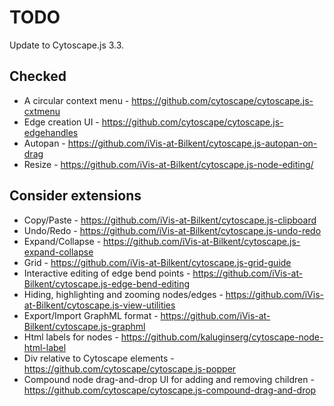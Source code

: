 # TODO

Update to Cytoscape.js 3.3.

## Checked

- A circular context menu - https://github.com/cytoscape/cytoscape.js-cxtmenu
- Edge creation UI - https://github.com/cytoscape/cytoscape.js-edgehandles
- Autopan - https://github.com/iVis-at-Bilkent/cytoscape.js-autopan-on-drag
- Resize - https://github.com/iVis-at-Bilkent/cytoscape.js-node-editing/

## Consider extensions

- Copy/Paste - https://github.com/iVis-at-Bilkent/cytoscape.js-clipboard
- Undo/Redo - https://github.com/iVis-at-Bilkent/cytoscape.js-undo-redo
- Expand/Collapse - https://github.com/iVis-at-Bilkent/cytoscape.js-expand-collapse
- Grid - https://github.com/iVis-at-Bilkent/cytoscape.js-grid-guide
- Interactive editing of edge bend points - https://github.com/iVis-at-Bilkent/cytoscape.js-edge-bend-editing
- Hiding, highlighting and zooming nodes/edges - https://github.com/iVis-at-Bilkent/cytoscape.js-view-utilities
- Export/Import GraphML format - https://github.com/iVis-at-Bilkent/cytoscape.js-graphml
- Html labels for nodes - https://github.com/kaluginserg/cytoscape-node-html-label
- Div relative to Cytoscape elements - https://github.com/cytoscape/cytoscape.js-popper
- Compound node drag-and-drop UI for adding and removing children - https://github.com/cytoscape/cytoscape.js-compound-drag-and-drop